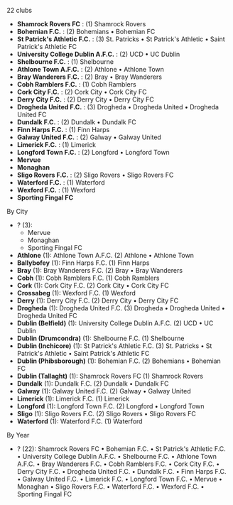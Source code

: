 22 clubs

- **Shamrock Rovers FC** : (1) Shamrock Rovers
- **Bohemian F.C.** : (2) Bohemians • Bohemian FC
- **St Patrick's Athletic F.C.** : (3) St. Patricks • St Patrick's Athletic • Saint Patrick's Athletic FC
- **University College Dublin A.F.C.** : (2) UCD • UC Dublin
- **Shelbourne F.C.** : (1) Shelbourne
- **Athlone Town A.F.C.** : (2) Athlone • Athlone Town
- **Bray Wanderers F.C.** : (2) Bray • Bray Wanderers
- **Cobh Ramblers F.C.** : (1) Cobh Ramblers
- **Cork City F.C.** : (2) Cork City • Cork City FC
- **Derry City F.C.** : (2) Derry City • Derry City FC
- **Drogheda United F.C.** : (3) Drogheda • Drogheda United • Drogheda United FC
- **Dundalk F.C.** : (2) Dundalk • Dundalk FC
- **Finn Harps F.C.** : (1) Finn Harps
- **Galway United F.C.** : (2) Galway • Galway United
- **Limerick F.C.** : (1) Limerick
- **Longford Town F.C.** : (2) Longford • Longford Town
- **Mervue**
- **Monaghan**
- **Sligo Rovers F.C.** : (2) Sligo Rovers • Sligo Rovers FC
- **Waterford F.C.** : (1) Waterford
- **Wexford F.C.** : (1) Wexford
- **Sporting Fingal FC**




By City

- ? (3): 
  - Mervue 
  - Monaghan 
  - Sporting Fingal FC 
- **Athlone** (1): Athlone Town A.F.C.  (2) Athlone • Athlone Town
- **Ballybofey** (1): Finn Harps F.C.  (1) Finn Harps
- **Bray** (1): Bray Wanderers F.C.  (2) Bray • Bray Wanderers
- **Cobh** (1): Cobh Ramblers F.C.  (1) Cobh Ramblers
- **Cork** (1): Cork City F.C.  (2) Cork City • Cork City FC
- **Crossabeg** (1): Wexford F.C.  (1) Wexford
- **Derry** (1): Derry City F.C.  (2) Derry City • Derry City FC
- **Drogheda** (1): Drogheda United F.C.  (3) Drogheda • Drogheda United • Drogheda United FC
- **Dublin (Belfield)** (1): University College Dublin A.F.C.  (2) UCD • UC Dublin
- **Dublin (Drumcondra)** (1): Shelbourne F.C.  (1) Shelbourne
- **Dublin (Inchicore)** (1): St Patrick's Athletic F.C.  (3) St. Patricks • St Patrick's Athletic • Saint Patrick's Athletic FC
- **Dublin (Phibsborough)** (1): Bohemian F.C.  (2) Bohemians • Bohemian FC
- **Dublin (Tallaght)** (1): Shamrock Rovers FC  (1) Shamrock Rovers
- **Dundalk** (1): Dundalk F.C.  (2) Dundalk • Dundalk FC
- **Galway** (1): Galway United F.C.  (2) Galway • Galway United
- **Limerick** (1): Limerick F.C.  (1) Limerick
- **Longford** (1): Longford Town F.C.  (2) Longford • Longford Town
- **Sligo** (1): Sligo Rovers F.C.  (2) Sligo Rovers • Sligo Rovers FC
- **Waterford** (1): Waterford F.C.  (1) Waterford




By Year

- ? (22):   Shamrock Rovers FC • Bohemian F.C. • St Patrick's Athletic F.C. • University College Dublin A.F.C. • Shelbourne F.C. • Athlone Town A.F.C. • Bray Wanderers F.C. • Cobh Ramblers F.C. • Cork City F.C. • Derry City F.C. • Drogheda United F.C. • Dundalk F.C. • Finn Harps F.C. • Galway United F.C. • Limerick F.C. • Longford Town F.C. • Mervue • Monaghan • Sligo Rovers F.C. • Waterford F.C. • Wexford F.C. • Sporting Fingal FC



